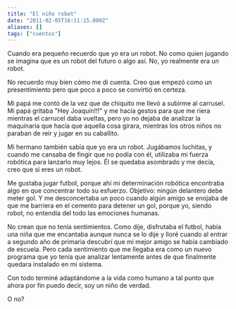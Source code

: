 ```yaml
---
title: "El niño robot"
date: "2011-02-05T16:11:15.000Z"
aliases: []
tags: ["cuentos"]
---
```


Cuando era pequeño recuerdo que yo era un robot. No como quien jugando se imagina que es un robot del futuro o algo así. No, yo realmente era un robot.

No recuerdo muy bien cómo me di cuenta. Creo que empezó como un presentimiento pero que poco a poco se convirtió en certeza.

Mi papá me contó de la vez que de chiquito me llevó a subirme al carrusel. Mi papá gritaba "Hey Joaquín!!!" y me hacía gestos para que me riera mientras el carrucel daba vueltas, pero yo no dejaba de analizar la maquinaria que hacía que aquella cosa girara, mientras los otros niños no paraban de reír y jugar en su caballito.

Mi hermano también sabía que yo era un robot. Jugábamos luchitas, y cuando me cansaba de fingir que no podía con él, utilizaba mi fuerza robótica para lanzarlo muy lejos. Él se quedaba asombrado y me decía, creo que sí eres un robot.

Me gustaba jugar futbol, porque ahí mi determinación robótica encontraba algo en que concentrar todo su esfuerzo. Objetivo: ningún delantero debe meter gol. Y me desconcertaba un poco cuando algún amigo se enojaba de que me barriera en el cemento para detener un gol, porque yo, siendo robot, no entendía del todo las emociones humanas.

No crean que no tenía sentimientos. Como dije, disfrutaba el futbol, había una niña que me encantaba aunque nunca se lo dije y lloré cuando al entrar a segundo año de primaria descubrí que mi mejor amigo se había cambiado de escuela. Pero cada sentimiento que me llegaba era como un nuevo programa que yo tenía que analizar lentamente antes de que finalmente quedara instalado en mi sistema.

Con todo terminé adaptándome a la vida como humano a tal punto que ahora por fin puedo decir, soy un niño de verdad.

O no?
